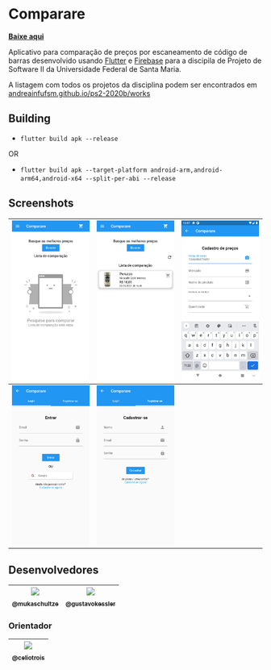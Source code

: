 # Comparare

**[Baixe aqui](https://github.com/mukaschultze/comparare/releases/latest)**

Aplicativo para comparação de preços por escaneamento de código de barras desenvolvido usando [Flutter](https://flutter.dev/) e [Firebase](https://firebase.google.com/) para a discipila de Projeto de Software II da Universidade Federal de Santa Maria.

A listagem com todos os projetos da disciplina podem ser encontrados em [andreainfufsm.github.io/ps2-2020b/works](https://andreainfufsm.github.io/ps2-2020b/works)

## Building

- `flutter build apk --release`

OR

- `flutter build apk --target-platform android-arm,android-arm64,android-x64 --split-per-abi --release`

## Screenshots

| ![Pagina inicial](screenshots/screenshot_00.png) | ![Busca de produtos](screenshots/screenshot_01.png) | ![Adição de produtos](screenshots/screenshot_02.png) |
| ------------------------------------------------ | --------------------------------------------------- | ---------------------------------------------------- |
| ![Login](screenshots/screenshot_03.png)          | ![Registro](screenshots/screenshot_04.png)          |

## Desenvolvedores

| [<img src="https://github.com/mukaschultze.png?size=115" width=115><br><sub>@mukaschultze</sub>](https://github.com/mukaschultze) | [<img src="https://github.com/gustavokessler.png?size=115" width=115><br><sub>@gustavokessler</sub>](https://github.com/gustavokessler) |
| :-------------------------------------------------------------------------------------------------------------------------------: | --------------------------------------------------------------------------------------------------------------------------------------- |

### Orientador

| [<img src="https://github.com/celiotrois.png?size=115" width=115><br><sub>@celiotrois</sub>](https://github.com/celiotrois) |
| --------------------------------------------------------------------------------------------------------------------------- |
